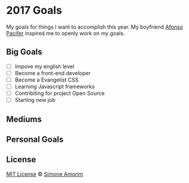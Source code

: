 # 2017 Goals

My goals for things I want to accomplish this year. My boyfriend [Afonso Pacifer](https://github.com/afonsopacifer/2017-goals) inspired me to openly work on my goals.

## Big Goals
- [ ] Impove my english level
- [ ] Become a front-end developer
- [ ] Become a Evangelist CSS
- [ ] Learning Javascript frameworks
- [ ] Contribiting for project Open Source
- [ ] Starting new job

## Mediums

## Personal Goals

## License
[MIT License](https://github.com/simoneas02/2017-goals/blob/master/LICENSE.md) © [Simone Amorim](http://simoneas02.github.io/)
